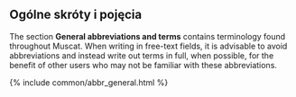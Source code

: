 ## Ogólne skróty i pojęcia

The section **General abbreviations and terms** contains terminology found throughout Muscat. When writing in free-text fields, it is advisable to avoid abbreviations and instead write out terms in full, when possible, for the benefit of other users who may not be familiar with these abbreviations.

{% include common/abbr_general.html %}